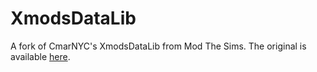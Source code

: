 # XmodsDataLib
A fork of CmarNYC's XmodsDataLib from Mod The Sims.
The original is available [here](https://modthesims.info/d/582348/s4-cas-tools-updated-to-v3-5-on-1-19-2021.html).
